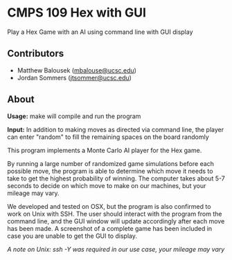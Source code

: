 CMPS 109 Hex with GUI
===
Play a Hex Game with an AI using command line with GUI display

Contributors
-------
 - Matthew Balousek (mbalouse@ucsc.edu)
 - Jordan Sommers (jtsommer@ucsc.edu)


About
-------
**Usage:** make will compile and run the program

**Input:** In addition to making moves as directed via command line, the player can enter "random" to fill the remaining spaces on the board randomly

This program implements a Monte Carlo AI player for the Hex game.

By running a large number of randomized game simulations before each possible move, the program is able to determine which move it needs to take to get the highest probability of winning. The computer takes about 5-7 seconds to decide on which move to make on our machines, but your mileage may vary.

We developed and tested on OSX, but the program is also confirmed to work on Unix with SSH. The user should interact with the program from the command line, and the GUI window will update accordingly after each move has been made.
A screenshot of a complete game has been included in case you are unable to get the GUI to display.

*A note on Unix: ssh -Y was required in our use case, your mileage may vary*
